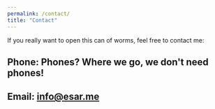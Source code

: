 ```yaml
---
permalink: /contact/
title: "Contact"
---
```

If you really want to open this can of worms, feel free to contact me:

## Phone: Phones? Where we go, we don't need phones!
## Email: info@esar.me
